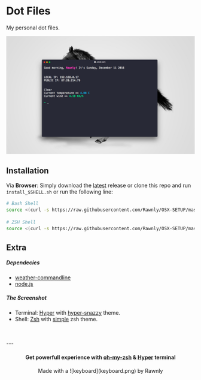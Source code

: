 # Dot Files
My personal dot files.

![alt](screenshot.png)

## Installation
<!--

Via **Node.js**:
```bash
	npm install OSX-SETUP
```

-->
Via **Browser**:
Simply download the [latest][lat] release or clone this repo and run `install_$SHELL.sh` or run the following line:

```bash
# Bash Shell
source <(curl -s https://raw.githubusercontent.com/Rawnly/OSX-SETUP/master/install_bash.sh)

# ZSH Shell
source <(curl -s https://raw.githubusercontent.com/Rawnly/OSX-SETUP/master/install_bash.sh)
```


Extra
---
##### Dependecies
* [weather-commandline](http://github.com/rawnly/weather-commandline)
* [node.js](http://nodejs.org)

##### The Screenshot
- Terminal: [Hyper]() with [hyper-snazzy]() theme.
- Shell: [Zsh]() with [simple]() zsh theme.



<br>
<br>
---
<h4 align="center">
Get powerfull experience with <a href="https://github.com/robbyrussell/oh-my-zsh">oh-my-zsh</a> & <a href="http://hyper.is">Hyper</a> terminal
</h4>

<p align="center"> Made with a ![keyboard](keyboard.png) by Rawnly </p>

[installation]: https://github.com/Rawnly/OSX-SETUP/blob/master/install.sh
[lat]: https://github.com/Rawnly/OSX-SETUP/releases/
[me]: https://www.github.com/Rawnly/
